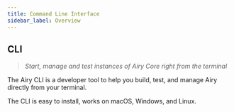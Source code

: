 ```yaml
---
title: Command Line Interface
sidebar_label: Overview
---
```


## CLI

> _Start, manage and test instances of Airy Core right from the terminal_

The Airy CLI is a developer tool to help you build, test, and manage Airy directly from your terminal.

The CLI is easy to install, works on macOS, Windows, and Linux.
